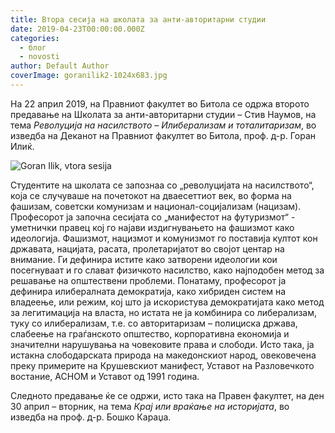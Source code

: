 ```yaml
---
title: Втора сесија на школата за анти-авторитарни студии
date: 2019-04-23T00:00:00.000Z
categories:
  - блог
  - novosti
author: Default Author
coverImage: goranilik2-1024x683.jpg
---
```


На 22 април 2019, на Правниот факултет во Битола се одржа второто предавање на Школата за анти-авторитарни студии – Стив Наумов, на тема _Револуција на насилството – Илиберализам и тоталитаризам_, во изведба на Деканот на Правниот факултет во Битола, проф. д-р. Горан Илиќ.

![Goran Ilik, vtora sesija](http://libertaniabackup.local/wp-content/uploads/2019/04/goranilik2-1024x683.jpg)

Студентите на школата се запознаа со „револуцијата на насилството“, која се случуваше на почетокот на дваесеттиот век, во форма на фашизам, советски комунизам и национал-социјализам (нацизам). Професорот ја започна сесијата со „манифестот на футуризмот“ - уметнички правец кој го најави издигнувањето на фашизмот како идеологија. Фашизмот, нацизмот и комунизмот го поставија култот кон државата, нацијата, расата, пролетаријатот во својот центар на внимание. Ги дефинира истите како затворени идеологии кои посегнуваат и го слават физичкото насилство, како најподобен метод за решавање на општествени проблеми. Понатаму, професорот ја дефинира илибералната демократија, како хибриден систем на владеење, или режим, кој што ја искористува демократијата како метод за легитимација на власта, но истата не ја комбинира со либерализам, туку со илиберализам, т.е. со авторитаризам – полициска држава, слабеење на граѓанското општество, корпоративна економија и значителни нарушувања на човековите права и слободи. Исто така, ја истакна слободарската природа на македонскиот народ, овековечена преку примерите на Крушевскиот манифест, Уставот на Разловечкото востание, АСНОМ и Уставот од 1991 година.

Следното предавање ќе се одржи, исто така на Правен факултет, на ден 30 април – вторник, на тема _Крај или враќање на историјата_, во изведба на проф. д-р. Бошко Караџа.
